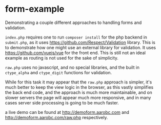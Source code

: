 # form-example

Demonstrating a couple different approaches to handling forms and validation.

`index.php` requires one to run `composer install` for the php backend in `submit.php`, as it uses https://github.com/Respect/Validation library.
This is to demonstrate how one might use an external library for validation. It uses https://github.com/vuejs/vue for the front end.
This is still not an ideal example as routing is not used for the sake of simplicity.

`raw.php` uses no javascript, and no special libraries, and the built in `ctype_alpha` and `ctype_digit` functions for validation.

While for this task it may appear that the `raw.php` approach is simpler, it's much better to keep the view logic in the browser,
as this vastly simplifies the back end code, and the approach is much more maintainable, and on slower servers the page will appear much more responsive,
and in many cases server side processing is going to be much faster.

a live demo can be found at http://demoform.aarobc.com and http://demoform.aarobc.com/raw.php respectively.
